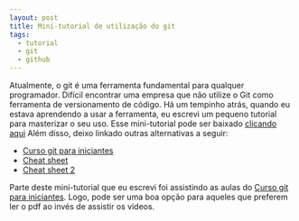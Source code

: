 ```yaml
---
layout: post
title: Mini-tutorial de utilização do git
tags:
  - tutorial
  - git
  - github
---
```

Atualmente, o git é uma ferramenta fundamental para qualquer programador. Difícil encontrar uma empresa que não utilize o Git como ferramenta de versionamento de código.
Há um tempinho atrás, quando eu estava aprendendo a usar a ferramenta, eu escrevi um pequeno tutorial para masterizar o seu uso. Esse mini-tutorial pode ser baixado [clicando aqui](/assets/files/mini-tutorial-git.pdf)
Além disso, deixo linkado outras alternativas a seguir:

+ [Curso git para iniciantes](https://www.youtube.com/watch?v=WVLhm1AMeYE&list=PLInBAd9OZCzzHBJjLFZzRl6DgUmOeG3H0)
+ [Cheat sheet](https://github.com/github/training-kit/blob/master/downloads/pt_BR/github-git-cheat-sheet.md)
+ [Cheat sheet 2](https://www.git-tower.com/blog/git-cheat-sheet)

Parte deste mini-tutorial que eu escrevi foi assistindo as aulas do [Curso git para iniciantes](https://www.youtube.com/watch?v=WVLhm1AMeYE&list=PLInBAd9OZCzzHBJjLFZzRl6DgUmOeG3H0). Logo, pode ser uma boa opção para aqueles que preferem ler o pdf
ao invés de assistir os videos.
